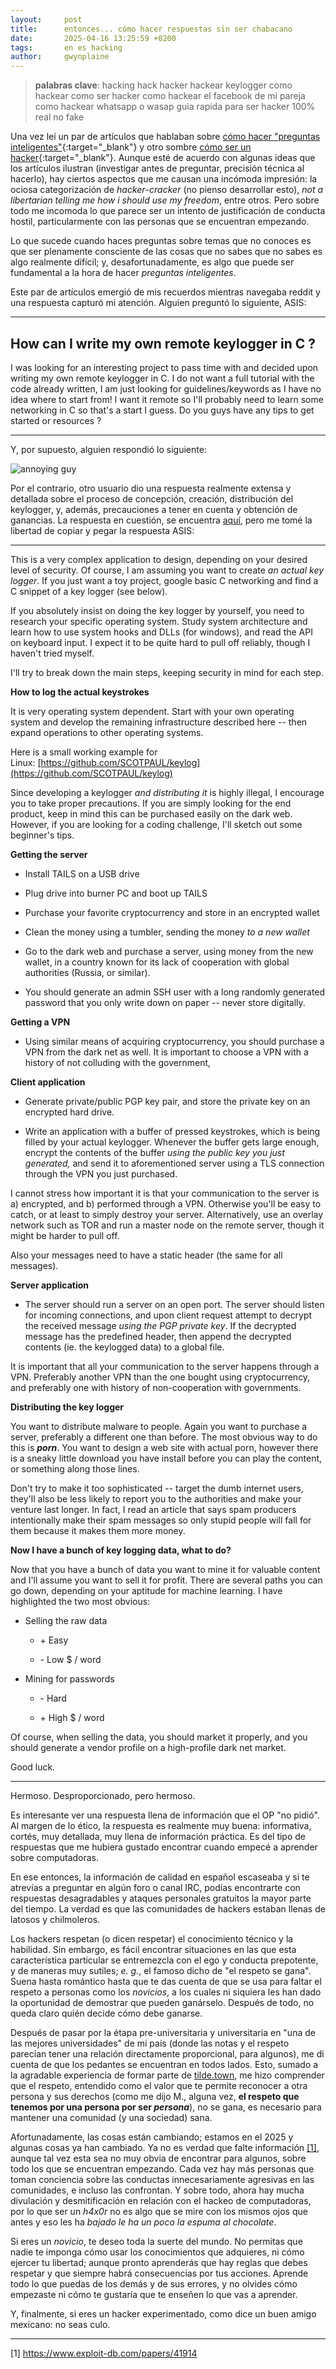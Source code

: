 ```yaml
---
layout:     post
title:      entonces... cómo hacer respuestas sin ser chabacano
date:       2025-04-16 13:25:59 +0200
tags:       en es hacking
author:     gwynplaine
---
```


> **palabras clave**: hacking hack hacker hackear keylogger como hackear como ser hacker como hackear el facebook de mi pareja como hackear whatsapp o wasap guia rapida para ser hacker 100% real no fake

Una vez leí un par de artículos que hablaban sobre [cómo hacer "preguntas inteligentes"](https://sindominio.net/ayuda/preguntas-inteligentes.html){:target="\_blank"} y otro sombre [cómo ser un hacker](https://biblioweb.sindominio.net/telematica/hacker-como.html){:target="\_blank"}. Aunque esté de acuerdo con algunas ideas que los artículos ilustran (investigar antes de preguntar, precisión técnica al hacerlo), hay ciertos aspectos que me causan una incómoda impresión: la ociosa categorización de _hacker_-_cracker_ (no pienso desarrollar esto), _not a libertarian telling me how i should use my freedom_, entre otros. Pero sobre todo me incomoda lo que parece ser un intento de justificación de conducta hostil, particularmente con las personas que se encuentran empezando.

Lo que sucede cuando haces preguntas sobre temas que no conoces es que ser plenamente consciente de las cosas que no sabes que no sabes es algo realmente difícil; y, desafortunadamente, es algo que puede ser fundamental a la hora de hacer _preguntas inteligentes_.

Este par de artículos emergió de mis recuerdos mientras navegaba reddit y una respuesta capturó mi atención. Alguien preguntó lo siguiente, ASIS:

---

## How can I write my own remote keylogger in C ?

I was looking for an interesting project to pass time with and decided upon writing my own remote keylogger in C. I do not want a full tutorial with the code already written, I am just looking for guidelines/keywords as I have no idea where to start from! I want it remote so I'll probably need to learn some networking in C so that's a start I guess. Do you guys have any tips to get started or resources ?

---

Y, por supuesto, alguien respondió lo siguiente:

![annoying guy](/assets/img/ep/annoying.png)

Por el contrario, otro usuario dio una respuesta realmente extensa y detallada sobre el proceso de concepción, creación, distribución del keylogger, y, además, precauciones a tener en cuenta y obtención de ganancias. La respuesta en cuestión, se encuentra [aquí](https://www.reddit.com/r/HowToHack/comments/8s335y/how_can_i_write_my_own_remote_keylogger_in_c/), pero me tomé la libertad de copiar y pegar la respuesta ASIS:

---
This is a very complex application to design, depending on your desired level of security. Of course, I am assuming you want to create _an actual key logger_. If you just want a toy project, google basic C networking and find a C snippet of a key logger (see below).

If you absolutely insist on doing the key logger by yourself, you need to research your specific operating system. Study system architecture and learn how to use system hooks and DLLs (for windows), and read the API on keyboard input. I expect it to be quite hard to pull off reliably, though I haven't tried myself.

I'll try to break down the main steps, keeping security in mind for each step.

**How to log the actual keystrokes**

It is very operating system dependent. Start with your own operating system and develop the remaining infrastructure described here -- then expand operations to other operating systems.

Here is a small working example for Linux: [https://github.com/SCOTPAUL/keylog](https://github.com/SCOTPAUL/keylog)

Since developing a keylogger _and distributing it_ is highly illegal, I encourage you to take proper precautions. If you are simply looking for the end product, keep in mind this can be purchased easily on the dark web. However, if you are looking for a coding challenge, I'll sketch out some beginner's tips.

**Getting the server**

- Install TAILS on a USB drive
    
- Plug drive into burner PC and boot up TAILS
    
- Purchase your favorite cryptocurrency and store in an encrypted wallet
    
- Clean the money using a tumbler, sending the money _to a new wallet_
    
- Go to the dark web and purchase a server, using money from the new wallet, in a country known for its lack of cooperation with global authorities (Russia, or similar).
    
- You should generate an admin SSH user with a long randomly generated password that you only write down on paper -- never store digitally.
    

**Getting a VPN**

- Using similar means of acquiring cryptocurrency, you should purchase a VPN from the dark net as well. It is important to choose a VPN with a history of not colluding with the government,
    

**Client application**

- Generate private/public PGP key pair, and store the private key on an encrypted hard drive.
    
- Write an application with a buffer of pressed keystrokes, which is being filled by your actual keylogger. Whenever the buffer gets large enough, encrypt the contents of the buffer _using the public key you just generated,_ and send it to aforementioned server using a TLS connection through the VPN you just purchased.
    

I cannot stress how important it is that your communication to the server is a) encrypted, and b) performed through a VPN. Otherwise you'll be easy to catch, or at least to simply destroy your server. Alternatively, use an overlay network such as TOR and run a master node on the remote server, though it might be harder to pull off.

Also your messages need to have a static header (the same for all messages).

**Server application**

- The server should run a server on an open port. The server should listen for incoming connections, and upon client request attempt to decrypt the received message _using the PGP private key_. If the decrypted message has the predefined header, then append the decrypted contents (ie. the keylogged data) to a global file.
    

It is important that all your communication to the server happens through a VPN. Preferably another VPN than the one bought using cryptocurrency, and preferably one with history of non-cooperation with governments.

**Distributing the key logger**

You want to distribute malware to people. Again you want to purchase a server, preferably a different one than before. The most obvious way to do this is _**porn**_. You want to design a web site with actual porn, however there is a sneaky little download you have install before you can play the content, or something along those lines.

Don't try to make it too sophisticated -- target the dumb internet users, they'll also be less likely to report you to the authorities and make your venture last longer. In fact, I read an article that says spam producers intentionally make their spam messages so only stupid people will fall for them because it makes them more money.

**Now I have a bunch of key logging data, what to do?**

Now that you have a bunch of data you want to mine it for valuable content and I'll assume you want to sell it for profit. There are several paths you can go down, depending on your aptitude for machine learning. I have highlighted the two most obvious:

- Selling the raw data
    
    - \+ Easy
        
    - \- Low $ / word
        
- Mining for passwords
    
    - \- Hard
        
    - \+ High $ / word
        

Of course, when selling the data, you should market it properly, and you should generate a vendor profile on a high-profile dark net market.

Good luck.

---

Hermoso. Desproporcionado, pero hermoso.


Es interesante ver una respuesta llena de información que el OP "no pidió". Al margen de lo ético, la respuesta es realmente muy buena: informativa, cortés, muy detallada, muy llena de información práctica. Es del tipo de respuestas que me hubiera gustado encontrar cuando empecé a aprender sobre computadoras.

En ese entonces, la información de calidad en español escaseaba y si te atrevías a preguntar en algún foro o canal IRC, podías encontrarte con respuestas desagradables y ataques personales gratuitos la mayor parte del tiempo. La verdad es que las comunidades de hackers estaban llenas de latosos y chilmoleros.

Los hackers respetan (o dicen respetar) el conocimiento técnico y la habilidad. Sin embargo, es fácil encontrar situaciones en las que esta característica particular se entremezcla con el ego y conducta prepotente, y de maneras muy sutiles; _e. g._, el famoso dicho de "el respeto se gana". Suena hasta romántico hasta que te das cuenta de que se usa para faltar el respeto a personas como los _novicios_, a los cuales ni siquiera les han dado la oportunidad de demostrar que pueden ganárselo. Después de todo, no queda claro quién decide cómo debe ganarse.

Después de pasar por la étapa pre-universitaria y universitaria en "una de las mejores universidades" de mi país (donde las notas y el respeto parecían tener una relación directamente proporcional, para algunos), me di cuenta de que los pedantes se encuentran en todos lados. Esto, sumado a la agradable experiencia de formar parte de [tilde.town](tilde.town), me hizo comprender que el respeto, entendido como el valor que te permite reconocer a otra persona y sus derechos (como me dijo M., alguna vez, **el respeto que tenemos por una persona por ser _persona_**), no se gana, es necesario para mantener una comunidad (y una sociedad) sana.

Afortunadamente, las cosas están cambiando; estamos en el 2025 y algunas cosas ya han cambiado. Ya no es verdad que falte información [[1]](https://www.exploit-db.com/papers/41914), aunque tal vez esta sea no muy obvia de encontrar para algunos, sobre todo los que se encuentran empezando. Cada vez hay más personas que toman conciencia sobre las conductas innecesariamente agresivas en las comunidades, e incluso las confrontan. Y sobre todo, ahora hay mucha divulación y desmitificación en relación con el hackeo de computadoras, por lo que ser un _h4x0r_ no es algo que se mire con los mismos ojos que antes y eso les ha _bajado le ha un poco la espuma al chocolate_.

Si eres un _novicio_, te deseo toda la suerte del mundo. No permitas que nadie te imponga cómo usar los conocimientos que adquieres, ni cómo ejercer tu libertad; aunque pronto aprenderás que hay reglas que debes respetar y que siempre habrá consecuencias por tus acciones. Aprende todo lo que puedas de los demás y de sus errores, y no olvides cómo empezaste ni cómo te gustaría que te enseñen lo que vas a aprender.    

Y, finalmente, si eres un hacker experimentado, como dice un buen amigo mexicano: no seas culo.


---

[1] https://www.exploit-db.com/papers/41914
